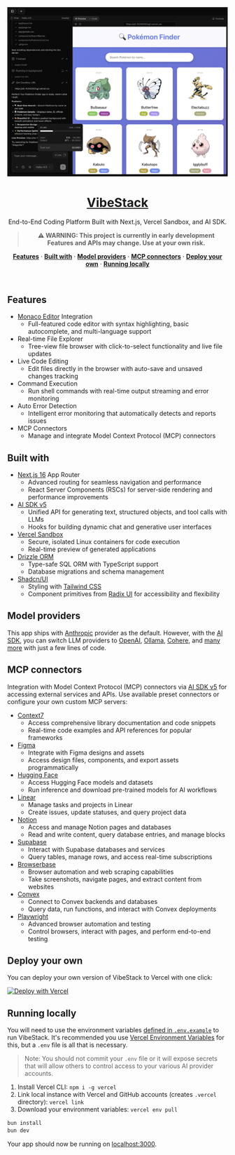 <a href="https://vibestack-code.vercel.app">
  <img alt="VibeStack - End-to-End Coding Platform" src="./public/preview/vibestack.png">
  <h1 align="center">VibeStack</h1>
</a>

<p align="center">
  End-to-End Coding Platform Built with Next.js, Vercel Sandbox, and AI SDK.
</p>

<div align="center">

> **⚠️ WARNING: This project is currently in early development**  
> **Features and APIs may change. Use at your own risk.**

</div>

<p align="center">
  <a href="#features"><strong>Features</strong></a> ·
  <a href="#built-with"><strong>Built with</strong></a> ·
  <a href="#model-providers"><strong>Model providers</strong></a> ·
  <a href="#mcp-connectors"><strong>MCP connectors</strong></a> ·
  <a href="#deploy-your-own"><strong>Deploy your own</strong></a> ·
  <a href="#running-locally"><strong>Running locally</strong></a>
</p>
<br/>

## Features

- [Monaco Editor](https://microsoft.github.io/monaco-editor/) Integration
  - Full-featured code editor with syntax highlighting, basic autocomplete, and multi-language support
- Real-time File Explorer
  - Tree-view file browser with click-to-select functionality and live file updates
- Live Code Editing
  - Edit files directly in the browser with auto-save and unsaved changes tracking
- Command Execution
  - Run shell commands with real-time output streaming and error monitoring
- Auto Error Detection
  - Intelligent error monitoring that automatically detects and reports issues
- MCP Connectors
  - Manage and integrate Model Context Protocol (MCP) connectors

## Built with

- [Next.js 16](https://nextjs.org) App Router
  - Advanced routing for seamless navigation and performance
  - React Server Components (RSCs) for server-side rendering and performance improvements
- [AI SDK v5](https://sdk.vercel.ai/docs)
  - Unified API for generating text, structured objects, and tool calls with LLMs
  - Hooks for building dynamic chat and generative user interfaces
- [Vercel Sandbox](https://vercel.com/sandbox)
  - Secure, isolated Linux containers for code execution
  - Real-time preview of generated applications
- [Drizzle ORM](https://orm.drizzle.team)
  - Type-safe SQL ORM with TypeScript support
  - Database migrations and schema management
- [Shadcn/UI](https://ui.shadcn.com)
  - Styling with [Tailwind CSS](https://tailwindcss.com)
  - Component primitives from [Radix UI](https://radix-ui.com) for accessibility and flexibility

## Model providers

This app ships with [Anthropic](https://anthropic.com) provider as the default. However, with the [AI SDK](https://sdk.vercel.ai/docs), you can switch LLM providers to [OpenAI](https://openai.com/), [Ollama](https://ollama.com), [Cohere](https://cohere.com/), and [many more](https://sdk.vercel.ai/providers/ai-sdk-providers) with just a few lines of code.

## MCP connectors

Integration with Model Context Protocol (MCP) connectors via [AI SDK v5](https://sdk.vercel.ai/docs) for accessing external services and APIs. Use available preset connectors or configure your own custom MCP servers:

- [Context7](https://context7.com)
  - Access comprehensive library documentation and code snippets
  - Real-time code examples and API references for popular frameworks
- [Figma](https://figma.com)
  - Integrate with Figma designs and assets
  - Access design files, components, and export assets programmatically
- [Hugging Face](https://huggingface.co)
  - Access Hugging Face models and datasets
  - Run inference and download pre-trained models for AI workflows
- [Linear](https://linear.app)
  - Manage tasks and projects in Linear
  - Create issues, update statuses, and query project data
- [Notion](https://notion.so)
  - Access and manage Notion pages and databases
  - Read and write content, query database entries, and manage blocks
- [Supabase](https://supabase.com)
  - Interact with Supabase databases and services
  - Query tables, manage rows, and access real-time subscriptions
- [Browserbase](https://browserbase.com)
  - Browser automation and web scraping capabilities
  - Take screenshots, navigate pages, and extract content from websites
- [Convex](https://convex.dev)
  - Connect to Convex backends and databases
  - Query data, run functions, and interact with Convex deployments
- [Playwright](https://playwright.dev)
  - Advanced browser automation and testing
  - Control browsers, interact with pages, and perform end-to-end testing

## Deploy your own

You can deploy your own version of VibeStack to Vercel with one click:

[![Deploy with Vercel](https://vercel.com/button)](https://vercel.com/new/clone?repository-url=https%3A%2F%2Fgithub.com%2Fyour-username%2Fvibestack&env=ANTHROPIC_API_KEY,SANDBOX_VERCEL_TOKEN,SANDBOX_VERCEL_TEAM_ID,SANDBOX_VERCEL_PROJECT_ID,JWE_SECRET,ENCRYPTION_KEY&envDescription=Required%20environment%20variables%20for%20VibeStack&envLink=https%3A%2F%2Fgithub.com%2Fyour-username%2Fvibestack%2Fblob%2Fmain%2F.env.example&demo-title=VibeStack&demo-description=An%20end-to-end%20coding%20platform%20built%20with%20Next.js%2C%20Vercel%20Sandbox%2C%20and%20AI%20SDK&demo-url=https%3A%2F%2Fvibestack-code.vercel.app)

## Running locally

You will need to use the environment variables [defined in `.env.example`](.env.example) to run VibeStack. It's recommended you use [Vercel Environment Variables](https://vercel.com/docs/projects/environment-variables) for this, but a `.env` file is all that is necessary.

> Note: You should not commit your `.env` file or it will expose secrets that will allow others to control access to your various AI provider accounts.

1. Install Vercel CLI: `npm i -g vercel`
2. Link local instance with Vercel and GitHub accounts (creates `.vercel` directory): `vercel link`
3. Download your environment variables: `vercel env pull`

```bash
bun install
bun dev
```

Your app should now be running on [localhost:3000](http://localhost:3000/).
